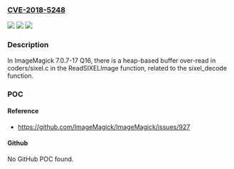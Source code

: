 ### [CVE-2018-5248](https://cve.mitre.org/cgi-bin/cvename.cgi?name=CVE-2018-5248)
![](https://img.shields.io/static/v1?label=Product&message=n%2Fa&color=blue)
![](https://img.shields.io/static/v1?label=Version&message=n%2Fa&color=blue)
![](https://img.shields.io/static/v1?label=Vulnerability&message=n%2Fa&color=brighgreen)

### Description

In ImageMagick 7.0.7-17 Q16, there is a heap-based buffer over-read in coders/sixel.c in the ReadSIXELImage function, related to the sixel_decode function.

### POC

#### Reference
- https://github.com/ImageMagick/ImageMagick/issues/927

#### Github
No GitHub POC found.

